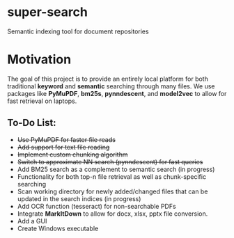 # super-search
Semantic indexing tool for document repositories

# Motivation
The goal of this project is to provide an entirely local platform for both traditional **keyword** and **semantic** searching through many files. We use packages like **PyMuPDF**, **bm25s**, **pynndescent**, and **model2vec** to allow for fast retrieval on laptops.

## To-Do List:
- ~~Use PyMuPDF for faster file reads~~
- ~~Add support for text file reading~~
- ~~Implement custom chunking algorithm~~
- ~~Switch to approximate NN search (pynndescent) for fast queries~~
- Add BM25 search as a complement to semantic search (in progress)
- Functionality for both top-n file retrieval as well as chunk-specific searching
- Scan working directory for newly added/changed files that can be updated in the search indices (in progress)
- Add OCR function (tesseract) for non-searchable PDFs
- Integrate **MarkItDown** to allow for docx, xlsx, pptx file conversion.
- Add a GUI
- Create Windows executable
